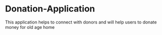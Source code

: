 # Donation-Application
This application helps to connect with donors and will help users to donate money for old age home
